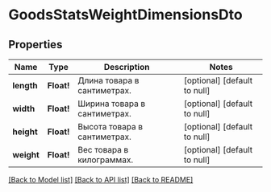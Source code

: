 # GoodsStatsWeightDimensionsDto

## Properties
Name | Type | Description | Notes
------------ | ------------- | ------------- | -------------
**length** | **Float!** | Длина товара в сантиметрах. | [optional] [default to null]
**width** | **Float!** | Ширина товара в сантиметрах. | [optional] [default to null]
**height** | **Float!** | Высота товара в сантиметрах. | [optional] [default to null]
**weight** | **Float!** | Вес товара в килограммах. | [optional] [default to null]

[[Back to Model list]](../README.md#documentation-for-models) [[Back to API list]](../README.md#documentation-for-api-endpoints) [[Back to README]](../README.md)


